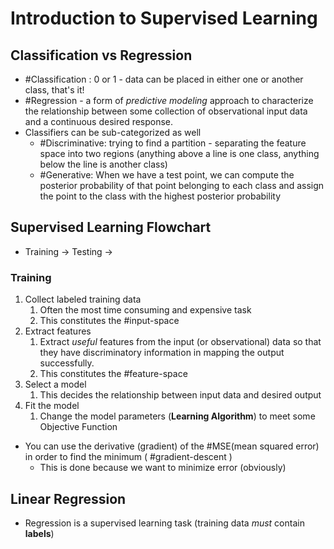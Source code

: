 # Introduction to Supervised Learning
## Classification vs Regression
- #Classification : 0 or 1 - data can be placed in either one or another class, that's it!
- #Regression - a form of _predictive modeling_ approach to characterize the relationship between some collection of observational input data and a continuous desired response.
- Classifiers can be sub-categorized as well
	- #Discriminative: trying to find a partition - separating the feature space into two regions (anything above a line is one class, anything below the line is another class)
	- #Generative: When we have a test point, we can compute the posterior probability of that point belonging to each class and assign the point to the class with the highest posterior probability

## Supervised Learning Flowchart
- Training -> Testing -> 

### Training
1. Collect labeled training data
	1. Often the most time consuming and expensive task 
	2. This constitutes the #input-space
2. Extract features
	1. Extract *useful* features from the input (or observational) data so that they have discriminatory information in mapping the output successfully. 
	2. This constitutes the #feature-space
3. Select a model
	1. This decides the relationship between input data and desired output
4. Fit the model
	1. Change the model parameters (**Learning Algorithm**) to meet some Objective Function

- You can use the derivative (gradient) of the #MSE(mean squared error) in order to find the minimum ( #gradient-descent )
	- This is done because we want to minimize error (obviously)

## Linear Regression
- Regression is a supervised learning task (training data *must* contain **labels**)